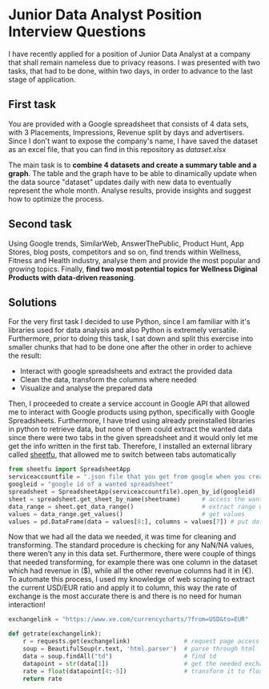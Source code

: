 # Junior Data Analyst Position Interview Questions

I have recently applied for a position of Junior Data Analyst at a company that shall remain nameless due to privacy reasons. 
I was presented with two tasks, that had to be done, within two days, in order to advance to the last stage of application.

## First task

You are provided with a Google spreadsheet that consists of 4 data sets, with 3 Placements, Impressions, Revenue split by days and advertisers. Since I don't want to expose the company's name, I have saved the dataset as an excel file, that you can find in this repository as *dataset.xlsx*

The main task is to **combine 4 datasets and create a summary table and a graph**. The table and the graph have to be able to dinamically update when the data source "dataset" updates daily with new data to eventually represent the whole month. Analyse results, provide insights and suggest how to optimize the process.

## Second task

Using Google trends, SimilarWeb, AnswerThePublic, Product Hunt, App Stores, blog posts, competitors and so on, find trends within Wellness, Fitness and Health industry, analyse them and provide the most popular and growing topics. Finally, **find two most potential topics for Wellness Diginal Products with data-driven reasoning**.

## Solutions

For the very first task I decided to use Python, since I am familiar with it's libraries used for data analysis and also Python is extremely versatile. Furthermore, prior to doing this task, I sat down and split this exercise into smaller chunks that had to be done one after the other in order to achieve the result:
- Interact with google spreadsheets and extract the provided data
- Clean the data, transform the columns where needed
- Visualize and analyse the prepared data

Then, I proceeded to create a service account in Google API that allowed me to interact with Google products using python, specifically with Google Spreadsheets. Furthermore, I have tried using already preinstalled libraries in python to retrieve data, but none of them could extract the wanted data since there were two tabs in the given spreadsheet and it would only let me get the info written in the first tab. Therefore, I installed an external library called [sheetfu](https://github.com/socialpoint-labs/sheetfu), that allowed me to switch between tabs automatically
```python
from sheetfu import SpreadsheetApp
serviceaccountfile = ".json file that you get from google when you create service account"
googleid = "google id of a wanted spreadsheet"
spreadsheet = SpreadsheetApp(serviceaccountfile).open_by_id(googleid)
sheet = spreadsheet.get_sheet_by_name(sheetname)      # access the wanted tab
data_range = sheet.get_data_range()                   # extract range where the data is
values = data_range.get_values()                      # get values
values = pd.DataFrame(data = values[8:], columns = values[7]) # put data into pandas dataframe
```
Now that we had all the data we needed, it was time for cleaning and transforming. The standard procedure is checking for any NaN/NA values, there weren’t any in this data set. Furthermore, there were couple of things that needed transforming, for example there was one column in the dataset which had revenue in ($), while all the other revenue columns had it in (€). To automate this process, I used my knowledge of web scraping to extract the current USD/EUR ratio and apply it to column, this way the rate of exchange is the most accurate there is and there is no need for human interaction! 
```python
exchangelink = "https://www.xe.com/currencycharts/?from=USD&to=EUR"

def getrate(exchangelink):
    r = requests.get(exchangelink)               # request page access
    soup = BeautifulSoup(r.text, 'html.parser')  # parse through html
    data = soup.findAll("td")                    # find td
    datapoint = str(data[1])                     # get the needed exchange rate
    rate = float(datapoint[4:-5])                # transform it to float
    return rate
```
